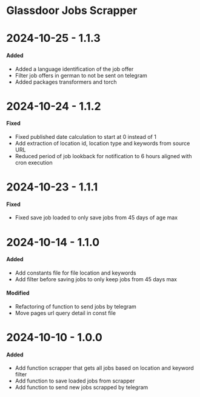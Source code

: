 # Glassdoor Jobs Scrapper

# 2024-10-25 - 1.1.3
#### Added
- Added a language identification of the job offer
- Filter job offers in german to not be sent on telegram
- Added packages transformers and torch

# 2024-10-24 - 1.1.2
#### Fixed
- Fixed published date calculation to start at 0 instead of 1
- Add extraction of location id, location type and keywords from source URL
- Reduced period of job lookback for notification to 6 hours aligned with cron execution

# 2024-10-23 - 1.1.1
#### Fixed
- Fixed save job loaded to only save jobs from 45 days of age max
  
# 2024-10-14 - 1.1.0
#### Added
- Add constants file for file location and keywords
- Add filter before saving jobs to only keep jobs from 45 days max
#### Modified
- Refactoring of function to send jobs by telegram
- Move pages url query detail in const file

# 2024-10-10 - 1.0.0
#### Added
- Add function scrapper that gets all jobs based on location and keyword filter
- Add function to save loaded jobs from scrapper
- Add function to send new jobs scrapped by telegram
